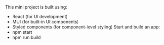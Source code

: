 This mini project is built using:
- React (for UI development)
- MUI (for built-in UI components)
- Styled components (for component-level styling)
Start and build an app:
- npm start
- npm run build
